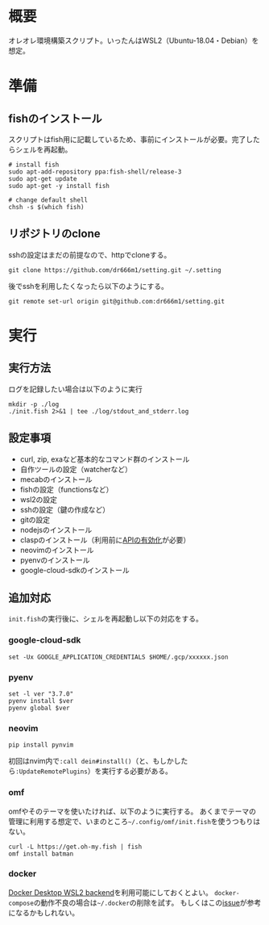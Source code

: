 # 概要
オレオレ環境構築スクリプト。いったんはWSL2（Ubuntu-18.04・Debian）を想定。

# 準備
## fishのインストール
スクリプトはfish用に記載しているため、事前にインストールが必要。完了したらシェルを再起動。
```
# install fish
sudo apt-add-repository ppa:fish-shell/release-3
sudo apt-get update
sudo apt-get -y install fish

# change default shell
chsh -s $(which fish)
```

## リポジトリのclone
sshの設定はまだの前提なので、httpでcloneする。
```
git clone https://github.com/dr666m1/setting.git ~/.setting
```
後でsshを利用したくなったら以下のようにする。

```
git remote set-url origin git@github.com:dr666m1/setting.git
```

# 実行
## 実行方法
ログを記録したい場合は以下のように実行
```
mkdir -p ./log
./init.fish 2>&1 | tee ./log/stdout_and_stderr.log
```

## 設定事項
- curl, zip, exaなど基本的なコマンド群のインストール
- 自作ツールの設定（watcherなど）
- mecabのインストール
- fishの設定（functionsなど）
- wsl2の設定
- sshの設定（鍵の作成など）
- gitの設定
- nodejsのインストール
- claspのインストール（利用前に[APIの有効化](https://script.google.com/home/usersettings)が必要）
- neovimのインストール
- pyenvのインストール
- google-cloud-sdkのインストール

## 追加対応
`init.fish`の実行後に、シェルを再起動し以下の対応をする。

### google-cloud-sdk
```
set -Ux GOOGLE_APPLICATION_CREDENTIALS $HOME/.gcp/xxxxxx.json
```

### pyenv
```
set -l ver "3.7.0"
pyenv install $ver
pyenv global $ver
```

### neovim
```
pip install pynvim
```
初回はnvim内で`:call dein#install()`（と、もしかしたら`:UpdateRemotePlugins`）を実行する必要がある。

### omf
omfやそのテーマを使いたければ、以下のように実行する。
あくまでテーマの管理に利用する想定で、いまのところ`~/.config/omf/init.fish`を使うつもりはない。
```
curl -L https://get.oh-my.fish | fish
omf install batman
```

### docker
[Docker Desktop WSL2 backend](https://docs.docker.com/docker-for-windows/wsl/)を利用可能にしておくとよい。
`docker-compose`の動作不良の場合は`~/.docker`の削除を試す。
もしくはこの[issue](https://github.com/docker/compose/issues/7495)が参考になるかもしれない。
